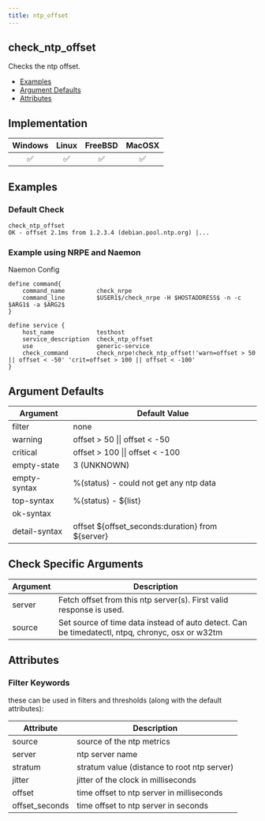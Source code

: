 ```yaml
---
title: ntp_offset
---
```


## check_ntp_offset

Checks the ntp offset.

- [Examples](#examples)
- [Argument Defaults](#argument-defaults)
- [Attributes](#attributes)

## Implementation

| Windows            | Linux              | FreeBSD            | MacOSX             |
|:------------------:|:------------------:|:------------------:|:------------------:|
| :white_check_mark: | :white_check_mark: | :white_check_mark: | :white_check_mark: |

## Examples

### Default Check

    check_ntp_offset
    OK - offset 2.1ms from 1.2.3.4 (debian.pool.ntp.org) |...

### Example using NRPE and Naemon

Naemon Config

    define command{
        command_name         check_nrpe
        command_line         $USER1$/check_nrpe -H $HOSTADDRESS$ -n -c $ARG1$ -a $ARG2$
    }

    define service {
        host_name            testhost
        service_description  check_ntp_offset
        use                  generic-service
        check_command        check_nrpe!check_ntp_offset!'warn=offset > 50 || offset < -50' 'crit=offset > 100 || offset < -100'
    }

## Argument Defaults

| Argument      | Default Value                                      |
| ------------- | -------------------------------------------------- |
| filter        | none                                               |
| warning       | offset > 50 \|\| offset < -50                      |
| critical      | offset > 100 \|\| offset < -100                    |
| empty-state   | 3 (UNKNOWN)                                        |
| empty-syntax  | %(status) - could not get any ntp data             |
| top-syntax    | %(status) - \${list}                               |
| ok-syntax     |                                                    |
| detail-syntax | offset \${offset_seconds:duration} from \${server} |

## Check Specific Arguments

| Argument | Description                                                                                     |
| -------- | ----------------------------------------------------------------------------------------------- |
| server   | Fetch offset from this ntp server(s). First valid response is used.                             |
| source   | Set source of time data instead of auto detect. Can be timedatectl, ntpq, chronyc, osx or w32tm |

## Attributes

### Filter Keywords

these can be used in filters and thresholds (along with the default attributes):

| Attribute      | Description                                 |
| -------------- | ------------------------------------------- |
| source         | source of the ntp metrics                   |
| server         | ntp server name                             |
| stratum        | stratum value (distance to root ntp server) |
| jitter         | jitter of the clock in milliseconds         |
| offset         | time offset to ntp server in milliseconds   |
| offset_seconds | time offset to ntp server in seconds        |
